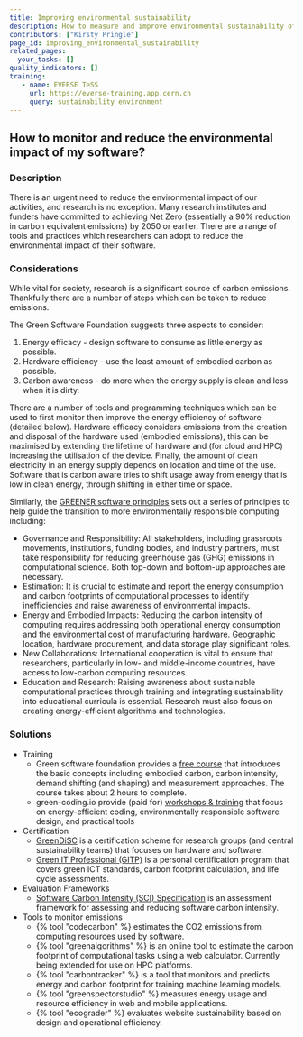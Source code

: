 ```yaml
---
title: Improving environmental sustainability
description: How to measure and improve environmental sustainability of software?
contributors: ["Kirsty Pringle"]
page_id: improving_environmental_sustainability
related_pages:
  your_tasks: []
quality_indicators: []
training:
   - name: EVERSE TeSS
     url: https://everse-training.app.cern.ch
     query: sustainability environment
---
```


## How to monitor and reduce the environmental impact of my software? 
 
### Description 

There is an urgent need to reduce the environmental impact of our activities, and research is no exception.  Many research institutes and funders have committed to achieving Net Zero (essentially a 90% reduction in carbon equivalent emissions) by 2050 or earlier.  There are a range of tools and practices which researchers can adopt to reduce the environmental impact of their software.

### Considerations 

While vital for society, research is a significant source of carbon emissions.  Thankfully there are a number of steps which can be taken to reduce emissions. 

The Green Software Foundation suggests three aspects to consider:

1. Energy efficacy - design software to consume as little energy as possible.
2. Hardware efficiency - use the least amount of embodied carbon as possible.
3. Carbon awareness - do more when the energy supply is clean and less when it is dirty.

There are a number of tools and programming techniques which can be used to first monitor then improve the energy efficiency of software (detailed below).  Hardware efficacy considers emissions from the creation and disposal of the hardware used (embodied emissions), this can be maximised by extending the lifetime of hardware and (for cloud and HPC) increasing the utilisation of the device.  Finally, the amount of clean electricity in an energy supply depends on location and time of the use. Software that is carbon aware tries to shift usage away from energy that is low in clean energy, through shifting in either time or space. 

Similarly, the [GREENER software principles](https://www.nature.com/articles/s43588-023-00461-y) sets out a series of principles to help guide the  transition to more environmentally responsible computing including:

* Governance and Responsibility: All stakeholders, including grassroots movements, institutions, funding bodies, and industry partners, must take responsibility for reducing greenhouse gas (GHG) emissions in computational science. Both top-down and bottom-up approaches are necessary.
* Estimation: It is crucial to estimate and report the energy consumption and carbon footprints of computational processes to identify inefficiencies and raise awareness of environmental impacts.
* Energy and Embodied Impacts: Reducing the carbon intensity of computing requires addressing both operational energy consumption and the environmental cost of manufacturing hardware. Geographic location, hardware procurement, and data storage play significant roles.
* New Collaborations: International cooperation is vital to ensure that researchers, particularly in low- and middle-income countries, have access to low-carbon computing resources.
* Education and Research: Raising awareness about sustainable computational practices through training and integrating sustainability into educational curricula is essential. Research must also focus on creating energy-efficient algorithms and technologies.
  

### Solutions

* Training
    * Green software foundation provides a [free course](https://learn.greensoftware.foundation/introduction) that introduces the basic concepts including embodied carbon, carbon intensity, demand shifting (and shaping) and measurement approaches. The course takes about 2 hours to complete. 
    * green-coding.io provide (paid for) [workshops & training](https://www.green-coding.io/services/workshops-and-trainings) that focus on energy-efficient coding, environmentally responsible software design, and practical tools 
* Certification
    * [GreenDiSC](https://www.software.ac.uk/GreenDiSC) is a certification scheme for research groups (and central sustainability teams) that focuses on hardware and software.  
    * [Green IT Professional (GITP)](https://ifgict.org/green-it-professional-gitp/) is a personal certification program that covers green ICT standards, carbon footprint calculation, and life cycle assessments. 
* Evaluation Frameworks
    * [Software Carbon Intensity (SCI) Specification](https://greensoftware.foundation/standards/sci) is an assessment framework for assessing and reducing software carbon intensity.
* Tools to monitor emissions
    * {% tool "codecarbon" %} estimates the CO2 emissions from computing resources used by software. 
    * {% tool "greenalgorithms" %} is an online tool to estimate the carbon footprint of computational tasks using a web calculator. Currently being extended for use on HPC platforms. 
    * {% tool "carbontracker" %} is a tool that monitors and predicts energy and carbon footprint for training machine learning models.
    * {% tool "greenspectorstudio" %} measures energy usage and resource efficiency in web and mobile applications.
    * {% tool "ecograder" %} evaluates website sustainability based on design and operational efficiency.
 
